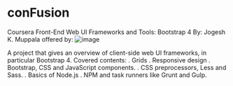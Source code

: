 # conFusion
Coursera
Front-End Web UI Frameworks and Tools: Bootstrap 4
By: Jogesh K. Muppala
offered by: ![image](https://user-images.githubusercontent.com/24925721/236534747-78d05b70-389d-4ed3-9dca-be4180e89821.png)

A project that gives an overview of client-side web UI frameworks, in particular Bootstrap 4.
Covered contents:
. Grids
. Responsive design 
. Bootstrap, CSS and JavaScript components. 
. CSS preprocessors, Less and Sass. 
. Basics of Node.js
. NPM and task runners like Grunt and Gulp.
